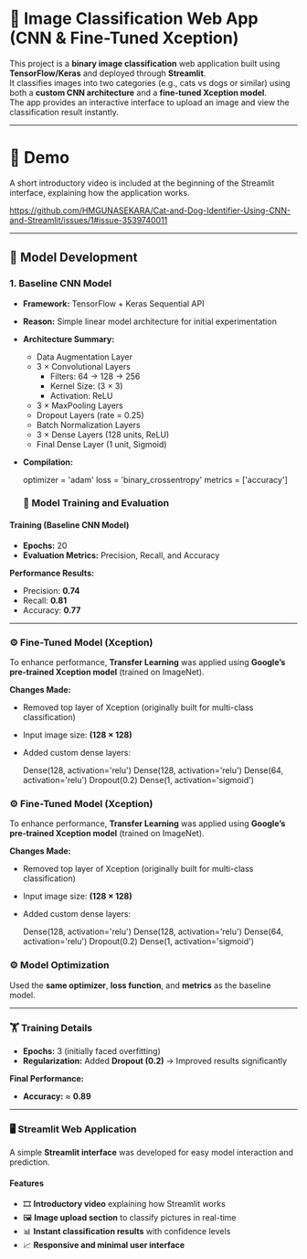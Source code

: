 # 🧠 Image Classification Web App (CNN & Fine-Tuned Xception)

This project is a **binary image classification** web application built using **TensorFlow/Keras** and deployed through **Streamlit**.  
It classifies images into two categories (e.g., cats vs dogs or similar) using both a **custom CNN architecture** and a **fine-tuned Xception model**.  
The app provides an interactive interface to upload an image and view the classification result instantly.

---
# 🎥 Demo

A short introductory video is included at the beginning of the Streamlit interface, explaining how the application works.

https://github.com/HMGUNASEKARA/Cat-and-Dog-Identifier-Using-CNN-and-Streamlit/issues/1#issue-3539740011

---
## 🧩 Model Development

### 1. **Baseline CNN Model**

- **Framework:** TensorFlow + Keras Sequential API  
- **Reason:** Simple linear model architecture for initial experimentation  
- **Architecture Summary:**
  - Data Augmentation Layer  
  - 3 × Convolutional Layers  
    - Filters: 64 → 128 → 256  
    - Kernel Size: (3 × 3)  
    - Activation: ReLU  
  - 3 × MaxPooling Layers  
  - Dropout Layers (rate = 0.25)  
  - Batch Normalization Layers  
  - 3 × Dense Layers (128 units, ReLU)  
  - Final Dense Layer (1 unit, Sigmoid)  

- **Compilation:**
  
  optimizer = 'adam'
  loss = 'binary_crossentropy'
  metrics = ['accuracy']

  ### 🧠 Model Training and Evaluation

#### **Training (Baseline CNN Model)**

- **Epochs:** 20  
- **Evaluation Metrics:** Precision, Recall, and Accuracy  

**Performance Results:**
- Precision: **0.74**  
- Recall: **0.81**  
- Accuracy: **0.77**  

---

### ⚙️ Fine-Tuned Model (Xception)

To enhance performance, **Transfer Learning** was applied using **Google’s pre-trained Xception model** (trained on ImageNet).

**Changes Made:**
- Removed top layer of Xception (originally built for multi-class classification)  
- Input image size: **(128 × 128)**  
- Added custom dense layers:

  Dense(128, activation='relu')
  Dense(128, activation='relu')
  Dense(64, activation='relu')
  Dropout(0.2)
  Dense(1, activation='sigmoid')


### ⚙️ Fine-Tuned Model (Xception)

To enhance performance, **Transfer Learning** was applied using **Google’s pre-trained Xception model** (trained on ImageNet).

**Changes Made:**
- Removed top layer of Xception (originally built for multi-class classification)  
- Input image size: **(128 × 128)**  
- Added custom dense layers:

  Dense(128, activation='relu')
  Dense(128, activation='relu')
  Dense(64, activation='relu')
  Dropout(0.2)
  Dense(1, activation='sigmoid')

### ⚙️ Model Optimization

Used the **same optimizer**, **loss function**, and **metrics** as the baseline model.

---

### 🏋️ Training Details

- **Epochs:** 3 (initially faced overfitting)  
- **Regularization:** Added **Dropout (0.2)** → Improved results significantly  

**Final Performance:**  
- **Accuracy:** ≈ **0.89**

---

### 🖥️ Streamlit Web Application

A simple **Streamlit interface** was developed for easy model interaction and prediction.

#### Features
- 🎞 **Introductory video** explaining how Streamlit works  
- 🖼 **Image upload section** to classify pictures in real-time  
- 📊 **Instant classification results** with confidence levels  
- 📈 **Responsive and minimal user interface**



